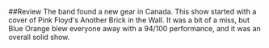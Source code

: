 ##Review
The band found a new gear in Canada. This show started with a cover of Pink Floyd's Another Brick in the Wall. It was a bit of a miss, but Blue Orange blew everyone away with a 94/100 performance, and it was an overall solid show.


